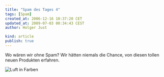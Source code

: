 ```yaml
---
title: "Spam des Tages 4"
tags: [Spam]
created_at: 2006-12-16 10:37:20 CET
updated_at: 2009-07-03 00:34:43 CEST
author: Holger Just

kind: article
publish: true
---
```


Wo wären wir ohne Spam? Wir hätten niemals die Chance, von diesen tollen neuen Produkten erfahren.

![Luft in Farben](/media/entry/2006/12/16/luft_in_farben.gif)